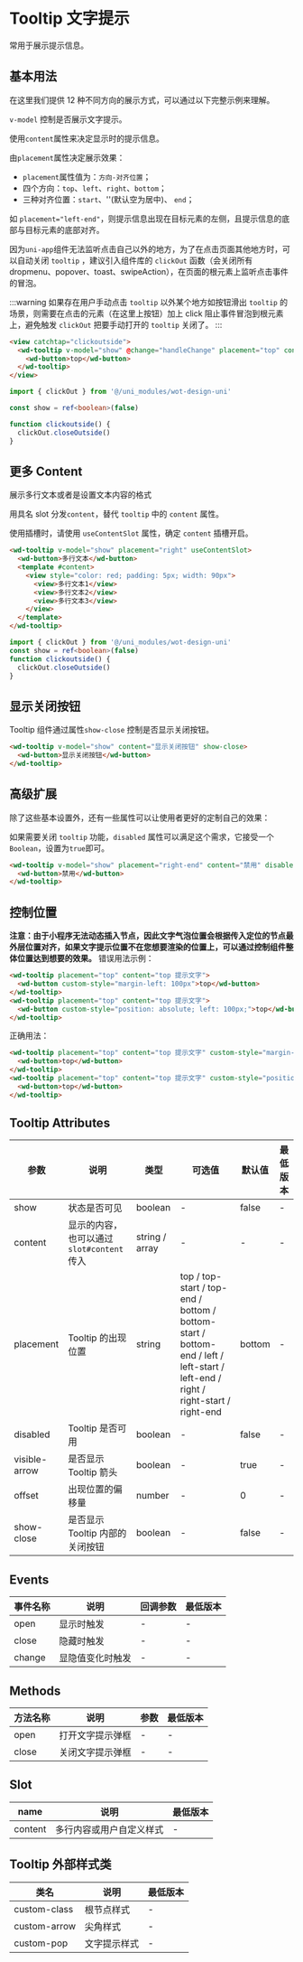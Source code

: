 <frame/>

# Tooltip 文字提示

常用于展示提示信息。

## 基本用法

在这里我们提供 12 种不同方向的展示方式，可以通过以下完整示例来理解。

`v-model` 控制是否展示文字提示。

使用`content`属性来决定显示时的提示信息。

由`placement`属性决定展示效果：

- `placement`属性值为：`方向-对齐位置`；
- 四个方向：`top`、`left`、`right`、`bottom`；
- 三种对齐位置：`start`、''(默认空为居中)、 `end`；

如 `placement="left-end"`，则提示信息出现在目标元素的左侧，且提示信息的底部与目标元素的底部对齐。

因为`uni-app`组件无法监听点击自己以外的地方，为了在点击页面其他地方时，可以自动关闭 `tooltip` ，建议引入组件库的 `clickOut` 函数（会关闭所有 dropmenu、popover、toast、swipeAction），在页面的根元素上监听点击事件的冒泡。

:::warning
如果存在用户手动点击 `tooltip` 以外某个地方如按钮滑出 `tooltip` 的场景，则需要在点击的元素（在这里上按钮）加上 click 阻止事件冒泡到根元素上，避免触发 `clickOut` 把要手动打开的 `tooltip` 关闭了。
:::

```html
<view catchtap="clickoutside">
  <wd-tooltip v-model="show" @change="handleChange" placement="top" content="top 提示文字">
    <wd-button>top</wd-button>
  </wd-tooltip>
</view>
```

```typescript
import { clickOut } from '@/uni_modules/wot-design-uni'

const show = ref<boolean>(false)

function clickoutside() {
  clickOut.closeOutside()
}
```

## 更多 Content

展示多行文本或者是设置文本内容的格式

用具名 slot 分发`content`，替代 `tooltip` 中的 `content` 属性。

使用插槽时，请使用 `useContentSlot` 属性，确定 `content` 插槽开启。

```html
<wd-tooltip v-model="show" placement="right" useContentSlot>
  <wd-button>多行文本</wd-button>
  <template #content>
    <view style="color: red; padding: 5px; width: 90px">
      <view>多行文本1</view>
      <view>多行文本2</view>
      <view>多行文本3</view>
    </view>
  </template>
</wd-tooltip>
```

```typescript
import { clickOut } from '@/uni_modules/wot-design-uni'
const show = ref<boolean>(false)
function clickoutside() {
  clickOut.closeOutside()
}
```

## 显示关闭按钮

Tooltip 组件通过属性`show-close` 控制是否显示关闭按钮。

```html
<wd-tooltip v-model="show" content="显示关闭按钮" show-close>
  <wd-button>显示关闭按钮</wd-button>
</wd-tooltip>
```

## 高级扩展

除了这些基本设置外，还有一些属性可以让使用者更好的定制自己的效果：

如果需要关闭 `tooltip` 功能，`disabled` 属性可以满足这个需求，它接受一个`Boolean`，设置为`true`即可。

```html
<wd-tooltip v-model="show" placement="right-end" content="禁用" disabled>
  <wd-button>禁用</wd-button>
</wd-tooltip>
```

## 控制位置

**注意：由于小程序无法动态插入节点，因此文字气泡位置会根据传入定位的节点最外层位置对齐，如果文字提示位置不在您想要渲染的位置上，可以通过控制组件整体位置达到想要的效果。**
错误用法示例：

```html
<wd-tooltip placement="top" content="top 提示文字">
  <wd-button custom-style="margin-left: 100px">top</wd-button>
</wd-tooltip>
<wd-tooltip placement="top" content="top 提示文字">
  <wd-button custom-style="position: absolute; left: 100px;">top</wd-button>
</wd-tooltip>
```

正确用法：

```html
<wd-tooltip placement="top" content="top 提示文字" custom-style="margin-left: 100px">
  <wd-button>top</wd-button>
</wd-tooltip>
<wd-tooltip placement="top" content="top 提示文字" custom-style="position: absolute; left: 100px;">
  <wd-button>top</wd-button>
</wd-tooltip>
```

## Tooltip Attributes

| 参数          | 说明                                       | 类型           | 可选值                                                                                                                          | 默认值 | 最低版本 |
| ------------- | ------------------------------------------ | -------------- | ------------------------------------------------------------------------------------------------------------------------------- | ------ | -------- |
| show          | 状态是否可见                               | boolean        | -                                                                                                                               | false  | -        |
| content       | 显示的内容，也可以通过 `slot#content` 传入 | string / array | -                                                                                                                               | -      | -        |
| placement     | Tooltip 的出现位置                         | string         | top / top-start / top-end / bottom / bottom-start / bottom-end / left / left-start / left-end / right / right-start / right-end | bottom | -        |
| disabled      | Tooltip 是否可用                           | boolean        | -                                                                                                                               | false  | -        |
| visible-arrow | 是否显示 Tooltip 箭头                      | boolean        | -                                                                                                                               | true   | -        |
| offset        | 出现位置的偏移量                           | number         | -                                                                                                                               | 0      | -        |
| show-close    | 是否显示 Tooltip 内部的关闭按钮            | boolean        | -                                                                                                                               | false  | -        |

## Events

| 事件名称    | 说明             | 回调参数 | 最低版本 |
| ----------- | ---------------- | -------- | -------- |
| open   | 显示时触发       | -        | -        |
| close  | 隐藏时触发       | -        | -        |
| change | 显隐值变化时触发 | -        | -        |

## Methods

| 方法名称 | 说明             | 参数 | 最低版本 |
| -------- | ---------------- | ---- | -------- |
| open     | 打开文字提示弹框 | -    | -        |
| close    | 关闭文字提示弹框 | -    | -        |

## Slot

| name    | 说明                     | 最低版本 |
| ------- | ------------------------ | -------- |
| content | 多行内容或用户自定义样式 | -        |

## Tooltip 外部样式类

| 类名         | 说明         | 最低版本 |
| ------------ | ------------ | -------- |
| custom-class | 根节点样式   | -        |
| custom-arrow | 尖角样式     | -        |
| custom-pop   | 文字提示样式 | -        |
